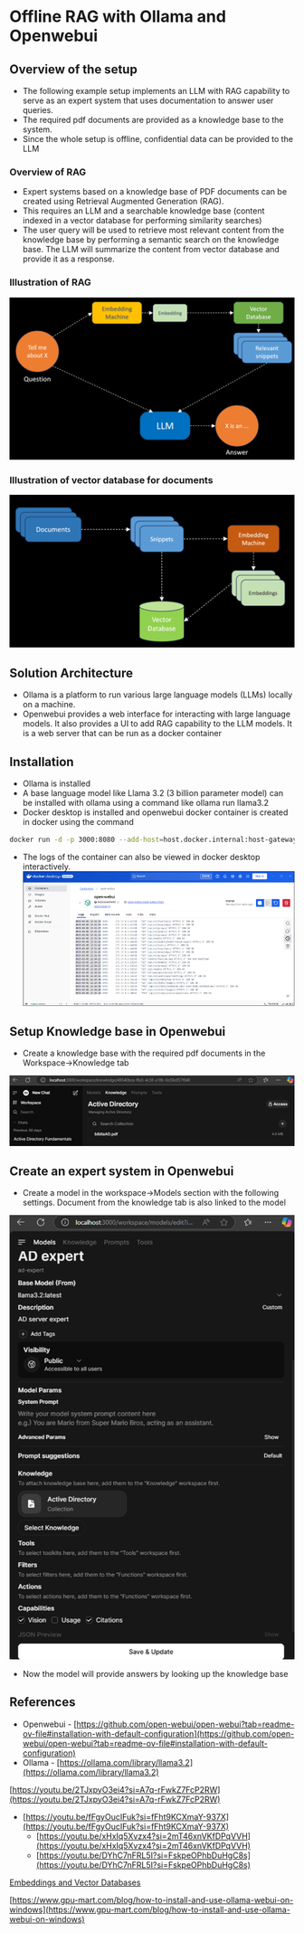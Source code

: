 # Offline RAG with Ollama and Openwebui

## Overview of the setup

-   The following example setup implements an LLM with RAG capability to serve as an expert system that uses documentation to answer user queries.
-   The required pdf documents are provided as a knowledge base to the system.
-   Since the whole setup is offline, confidential data can be provided to the LLM

### Overview of RAG

-   Expert systems based on a knowledge base of PDF documents can be created using Retrieval Augmented Generation (RAG).
-   This requires an LLM and a searchable knowledge base (content indexed in a vector database for performing similarity searches)
-   The user query will be used to retrieve most relevant content from the knowledge base by performing a semantic search on the knowledge base. The LLM will summarize the content from vector database and provide it as a response.

### Illustration of RAG
![rag architecture](https://github.com/nagasudhirpulla/taming_python/blob/master/blog/skills/assets/img/RAG%20architecture.png?raw=true)
### Illustration of vector database for documents
![vector database for embeddings architecture](https://github.com/nagasudhirpulla/taming_python/blob/master/blog/skills/assets/img/Vector%20database%20for%20embeddings%20architecture.png?raw=true)
## Solution Architecture

-   Ollama is a platform to run various large language models (LLMs) locally on a machine.
-   Openwebui provides a web interface for interacting with large language models. It also provides a UI to add RAG capability to the LLM models. It is a web server that can be run as a docker container

## Installation

-   Ollama is installed
-   A base language model like Llama 3.2 (3 billion parameter model) can be installed with ollama using a command like ollama run llama3.2
-   Docker desktop is installed and openwebui docker container is created in docker using the command

```bash
docker run -d -p 3000:8080 --add-host=host.docker.internal:host-gateway -v open-webui:/app/backend/data --name open-webui --restart always ghcr.io/open-webui/open-webui:main

```

-   The logs of the container can also be viewed in docker desktop interactively.
![openwebui docker logs demo](https://github.com/nagasudhirpulla/taming_python/blob/master/blog/skills/assets/img/Openwebui%20docker%20logs%20demo.png?raw=true)

## Setup Knowledge base in Openwebui

-   Create a knowledge base with the required pdf documents in the Workspace->Knowledge tab

![openwebui knowledge base demo](https://github.com/nagasudhirpulla/taming_python/blob/master/blog/skills/assets/img/Openwebui%20knowledge%20base%20demo.png?raw=true)

## Create an expert system in Openwebui

-   Create a model in the workspace->Models section with the following settings. Document from the knowledge tab is also linked to the model

![openwe](https://github.com/nagasudhirpulla/taming_python/blob/master/blog/skills/assets/img/Openwebui%20expert%20system%20config.png?raw=true)

-   Now the model will provide answers by looking up the knowledge base

## References

-   Openwebui - [https://github.com/open-webui/open-webui?tab=readme-ov-file#installation-with-default-configuration](https://github.com/open-webui/open-webui?tab=readme-ov-file#installation-with-default-configuration)
-   Ollama - [https://ollama.com/library/llama3.2](https://ollama.com/library/llama3.2)

[https://youtu.be/2TJxpyO3ei4?si=A7q-rFwkZ7FcP2RW](https://youtu.be/2TJxpyO3ei4?si=A7q-rFwkZ7FcP2RW)

-   [https://youtu.be/fFgyOucIFuk?si=fFht9KCXmaY-937X](https://youtu.be/fFgyOucIFuk?si=fFht9KCXmaY-937X)
    -   [https://youtu.be/xHxIq5Xvzx4?si=2mT46xnVKfDPqVVH](https://youtu.be/xHxIq5Xvzx4?si=2mT46xnVKfDPqVVH)
    -   [https://youtu.be/DYhC7nFRL5I?si=FskpeOPhbDuHgC8s](https://youtu.be/DYhC7nFRL5I?si=FskpeOPhbDuHgC8s)

[Embeddings and Vector Databases](https://www.notion.so/Embeddings-and-Vector-Databases-16247f92c7558014a77dfabf456bf299?pvs=21)

[https://www.gpu-mart.com/blog/how-to-install-and-use-ollama-webui-on-windows](https://www.gpu-mart.com/blog/how-to-install-and-use-ollama-webui-on-windows)
<!--stackedit_data:
eyJoaXN0b3J5IjpbLTk3MTg0NDU3N119
-->
